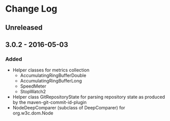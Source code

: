 # Change Log

## Unreleased

## 3.0.2 - 2016-05-03
### Added
- Helper classes for metrics collection
  - AccumulatingRingBufferDouble
  - AccumulatingRingBufferLong
  - SpeedMeter
  - StopWatch2
- Helper class GitRepositoryState for parsing repository state as produced by 
  the maven-git-commit-id-plugin
- NodeDeepComparer (subclass of DeepComparer) for org.w3c.dom.Node
